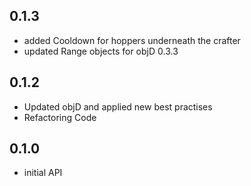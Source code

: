 ## 0.1.3
* added Cooldown for hoppers underneath the crafter
* updated Range objects for objD 0.3.3

## 0.1.2
* Updated objD and applied new best practises
* Refactoring Code

## 0.1.0
* initial API